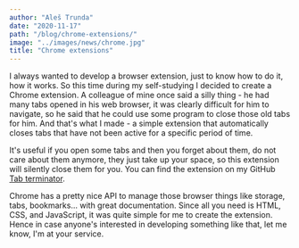 ```yaml
---
author: "Aleš Trunda"
date: "2020-11-17"
path: "/blog/chrome-extensions/"
image: "../images/news/chrome.jpg"
title: "Chrome extensions"
---
```


I always wanted to develop a browser extension, just to know how to do it, how it works. So this time during my self-studying I decided to create a Chrome extension. A colleague of mine once said a silly thing - he had many tabs opened in his web browser, it was clearly difficult for him to navigate, so he said that he could use some program to close those old tabs for him. And that's what I made - a simple extension that automatically closes tabs that have not been active for a specific period of time.

It's useful if you open some tabs and then you forget about them, do not care about them anymore, they just take up your space, so this extension will silently close them for you. You can find the extension on my GitHub [Tab terminator](https://github.com/alestrunda/tab-terminator).

Chrome has a pretty nice API to manage those browser things like storage, tabs, bookmarks... with great documentation. Since all you need is HTML, CSS, and JavaScript, it was quite simple for me to create the extension. Hence in case anyone's interested in developing something like that, let me know, I'm at your service.
